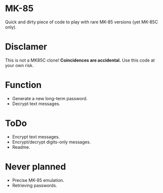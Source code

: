 # MK-85
Quick and dirty piece of code to play with rare MK-85 versions (yet MK-85C only).

# Disclamer
This is not a MK85C clone! **Coincidences are accidental.** Use this code at your own risk.

# Function
* Generate a new long-term password.
* Decrypt text messages.

# ToDo
* Encrypt text messages.
* Encrypt/decrypt digits-only messages.
* Readme.

# Never planned
* Precise MK-85 emulation.
* Retrieving passwords.
